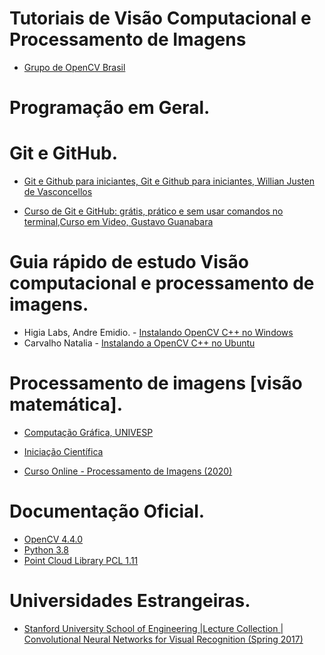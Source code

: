 # Tutoriais de Visão Computacional e Processamento de Imagens

- [Grupo de OpenCV Brasil](https://t.me/opencvBrasil)

# Programação em Geral.



# Git e GitHub.

- [Git e Github para iniciantes, Git e Github para iniciantes,  Willian Justen de Vasconcellos](https://www.udemy.com/course/git-e-github-para-iniciantes/)

- [Curso de Git e GitHub: grátis, prático e sem usar comandos no terminal,Curso em Video, Gustavo Guanabara](https://www.youtube.com/watch?v=xEKo29OWILE&list=PLHz_AreHm4dm7ZULPAmadvNhH6vk9oNZA)


# Guia rápido de estudo Visão computacional e processamento de imagens.

 -  Higia Labs, Andre Emidio. -  [Instalando OpenCV C++ no Windows](https://medium.com/higialabs/instalando-opencv-no-windows-4ac77e334d89)
 -  Carvalho Natalia - [Instalando a OpenCV C++ no Ubuntu](https://medium.com/@carvalho.natalia03/instalando-a-opencv-c-no-linux-98d7fc71e996)


# Processamento de imagens [visão matemática].

- [Computação Gráfica, UNIVESP](https://www.youtube.com/watch?v=x7yTi91Sz_Q&list=PLxI8Can9yAHeyMkv9I9msYWrC1YPBJW0p)

- [Iniciação Científica](https://www.youtube.com/watch?v=u40Opm9TZxU&list=RDCMUCpuZUX_IyMPXiqlkwrxCbNA&start_radio=1&t=3998)

- [Curso Online - Processamento de Imagens (2020)](https://www.youtube.com/playlist?list=PLo4jXE-LdDTRaFa39TdNN3FgPAKkcuHvj)


# Documentação Oficial.

 -  [OpenCV 4.4.0](https://docs.opencv.org/4.4.0/)
 -  [Python 3.8](https://docs.python.org/pt-br/3/)
 -  [Point Cloud Library PCL 1.11](https://pointclouds.org/documentation/)


# Universidades Estrangeiras.

-  [Stanford University School of Engineering |Lecture Collection | Convolutional Neural Networks for Visual Recognition (Spring 2017)](https://www.youtube.com/watch?v=vT1JzLTH4G4&list=PL3FW7Lu3i5JvHM8ljYj-zLfQRF3EO8sYv)